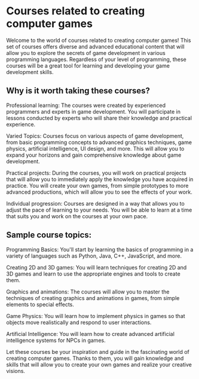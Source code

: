 # Courses related to creating computer games

Welcome to the world of courses related to creating computer games! This set of courses offers diverse and advanced educational content that will allow you to explore the secrets of game development in various programming languages. Regardless of your level of programming, these courses will be a great tool for learning and developing your game development skills.

## Why is it worth taking these courses?
Professional learning: The courses were created by experienced programmers and experts in game development. You will participate in lessons conducted by experts who will share their knowledge and practical experience.

Varied Topics: Courses focus on various aspects of game development, from basic programming concepts to advanced graphics techniques, game physics, artificial intelligence, UI design, and more. This will allow you to expand your horizons and gain comprehensive knowledge about game development.

Practical projects: During the courses, you will work on practical projects that will allow you to immediately apply the knowledge you have acquired in practice. You will create your own games, from simple prototypes to more advanced productions, which will allow you to see the effects of your work.

Individual progression: Courses are designed in a way that allows you to adjust the pace of learning to your needs. You will be able to learn at a time that suits you and work on the courses at your own pace.

## Sample course topics:
Programming Basics: You'll start by learning the basics of programming in a variety of languages ​​such as Python, Java, C++, JavaScript, and more.

Creating 2D and 3D games: You will learn techniques for creating 2D and 3D games and learn to use the appropriate engines and tools to create them.

Graphics and animations: The courses will allow you to master the techniques of creating graphics and animations in games, from simple elements to special effects.

Game Physics: You will learn how to implement physics in games so that objects move realistically and respond to user interactions.

Artificial Intelligence: You will learn how to create advanced artificial intelligence systems for NPCs in games.

Let these courses be your inspiration and guide in the fascinating world of creating computer games. Thanks to them, you will gain knowledge and skills that will allow you to create your own games and realize your creative visions.

